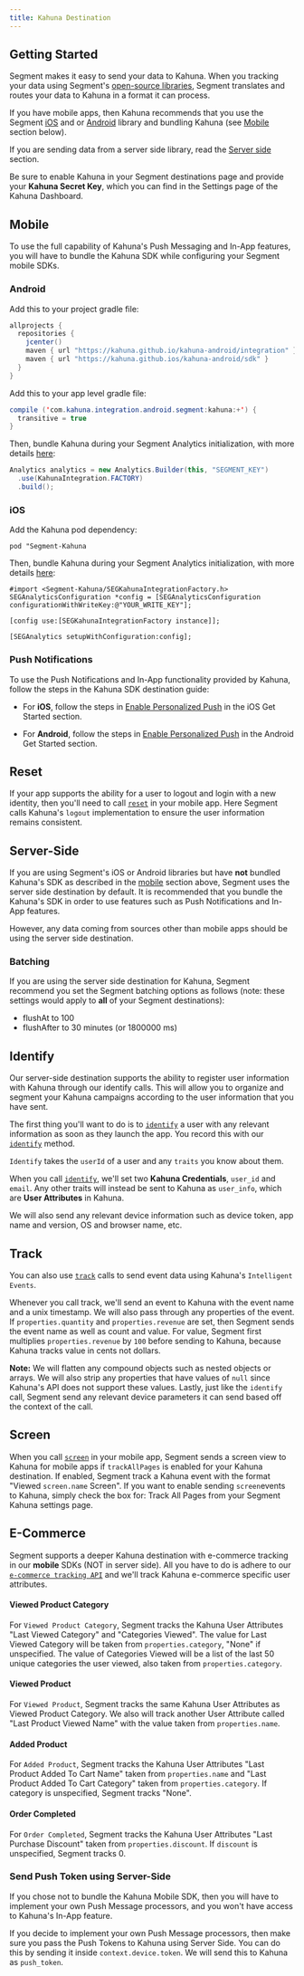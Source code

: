 ```yaml
---
title: Kahuna Destination
---
```


## Getting Started

Segment makes it easy to send your data to Kahuna. When you tracking your data using Segment's [open-source libraries](/docs/connections/sources/catalog/), Segment translates and routes your data to Kahuna in a format it can process.

If you have mobile apps, then Kahuna recommends that you use the Segment [iOS](https://segment.com/docs/connections/sources/catalog/libraries/mobile/ios) and or [Android](https://segment.com/docs/connections/sources/catalog/libraries/mobile/android) library and bundling Kahuna (see [Mobile](#mobile) section below).

If you are sending data from a server side library, read the [Server side](#server-side) section.

Be sure to enable Kahuna in your Segment destinations page and provide your **Kahuna Secret Key**, which you can find in the Settings page of the Kahuna Dashboard.

## Mobile

To use the full capability of Kahuna's Push Messaging and In-App features, you will have to bundle the Kahuna SDK while configuring your Segment mobile SDKs.

### Android

Add this to your project gradle file:

```java
allprojects {
  repositories {
    jcenter()
    maven { url "https://kahuna.github.io/kahuna-android/integration" }
    maven { url "https://kahuna.github.ios/kahuna-android/sdk" }
  }
}
```

Add this to your app level gradle file:

```java
compile ('com.kahuna.integration.android.segment:kahuna:+') {
  transitive = true
}
```

Then, bundle Kahuna during your Segment Analytics initialization, with more details [here](https://segment.com/docs/connections/sources/catalog/libraries/mobile/android/#bundling-integrations):

```java
Analytics analytics = new Analytics.Builder(this, "SEGMENT_KEY")
  .use(KahunaIntegration.FACTORY)
  .build();
```

### iOS

Add the Kahuna pod dependency:

```
pod "Segment-Kahuna
```

Then, bundle Kahuna during your Segment Analytics initialization, with more details [here](https://segment.com/docs/connections/sources/catalog/libraries/mobile/ios/#bundling-integrations):

```objc
#import <Segment-Kahuna/SEGKahunaIntegrationFactory.h>
SEGAnalyticsConfiguration *config = [SEGAnalyticsConfiguration configurationWithWriteKey:@"YOUR_WRITE_KEY"];

[config use:[SEGKahunaIntegrationFactory instance]];

[SEGAnalytics setupWithConfiguration:config];
```

### Push Notifications

To use the Push Notifications and In-App functionality provided by Kahuna, follow the steps in the Kahuna SDK destination guide:

- For **iOS**, follow the steps in [Enable Personalized Push](https://app.usekahuna.com/tap/docs/Content/Integration/IOS/iOS_Push.htm) in the iOS Get Started section.

- For **Android**, follow the steps in [Enable Personalized Push](https://app.usekahuna.com/tap/docs/Content/Integration/Android/Android_Push.htm) in the Android Get Started section.

## Reset

If your app supports the ability for a user to logout and login with a new identity, then you'll need to call [`reset`](/docs/connections/sources/catalog/libraries/mobile/ios/#reset) in your mobile app. Here Segment calls Kahuna's `logout` implementation to ensure the user information remains consistent.

## Server-Side

If you are using Segment's iOS or Android libraries but have **not** bundled Kahuna's SDK as described in the [mobile](#mobile) section above, Segment uses the server side destination by default. It is recommended that you bundle the Kahuna's SDK in order to use features such as Push Notifications and In-App features.

However, any data coming from sources other than mobile apps should be using the server side destination.

### Batching

If you are using the server side destination for Kahuna, Segment recommend you set the Segment batching options as follows (note: these settings would apply to **all** of your Segment destinations):

- flushAt to 100
- flushAfter to 30 minutes (or 1800000 ms)

## Identify

Our server-side destination supports the ability to register user information with Kahuna through our identify calls. This will allow you to organize and segment your Kahuna campaigns according to the user information that you have sent.

The first thing you'll want to do is to [`identify`](/docs/connections/spec/identify/) a user with any relevant information as soon as they launch the app. You record this with our [`identify`](/docs/connections/spec/identify/) method.

`Identify` takes the `userId` of a user and any `traits` you know about them.

When you call [`identify`](/docs/connections/spec/identify/), we'll set two **Kahuna Credentials**, `user_id` and `email`. Any other traits will instead be sent to Kahuna as `user_info`, which are **User Attributes** in Kahuna.

We will also send any relevant device information such as device token, app name and version, OS and browser name, etc.

## Track

You can also use [`track`](/docs/connections/spec/track/) calls to send event data using Kahuna's `Intelligent Events`.

Whenever you call track, we'll send an event to Kahuna with the event name and a unix timestamp. We will also pass through any properties of the event. If `properties.quantity` and `properties.revenue` are set, then Segment sends the event name as well as count and value. For value, Segment first multiplies `properties.revenue` by `100` before sending to Kahuna, because Kahuna tracks value in cents not dollars.

**Note:** We will flatten any compound objects such as nested objects or arrays. We will also strip any properties that have values of `null` since Kahuna's API does not support these values. Lastly, just like the `identify` call, Segment send any relevant device parameters it can send based off the context of the call.

## Screen

When you call [`screen`](/docs/connections/spec/screen/) in your mobile app, Segment sends a screen view to Kahuna for mobile apps if `trackAllPages` is enabled for your Kahuna destination. If enabled, Segment track a Kahuna event with the format "Viewed `screen.name` Screen". If you want to enable sending `screen`events to Kahuna, simply check the box for: Track All Pages from your Segment Kahuna settings page.

## E-Commerce

Segment supports a deeper Kahuna destination with e-commerce tracking in our **mobile** SDKs (NOT in server side). All you have to do is adhere to our [`e-commerce tracking API`](/docs/connections/spec/ecommerce/v2/) and we'll track Kahuna e-commerce specific user attributes.

#### Viewed Product Category

For `Viewed Product Category`, Segment tracks the Kahuna User Attributes "Last Viewed Category" and "Categories Viewed". The value for Last Viewed Category will be taken from `properties.category`, "None" if unspecified. The value of Categories Viewed will be a list of the last 50 unique categories the user viewed, also taken from `properties.category`.

#### Viewed Product

For `Viewed Product`, Segment tracks the same Kahuna User Attributes as Viewed Product Category. We also will track another User Attribute called "Last Product Viewed Name" with the value taken from `properties.name`.

#### Added Product

For `Added Product`, Segment tracks the Kahuna User Attributes "Last Product Added To Cart Name" taken from `properties.name` and "Last Product Added To Cart Category" taken from `properties.category`. If category is unspecified, Segment tracks "None".

#### Order Completed

For `Order Completed`, Segment tracks the Kahuna User Attributes "Last Purchase Discount" taken from `properties.discount`. If `discount` is unspecified, Segment tracks 0.

### Send Push Token using Server-Side

If you chose not to bundle the Kahuna Mobile SDK, then you will have to implement your own Push Message processors, and you won't have access to Kahuna's In-App feature.

If you decide to implement your own Push Message processors, then make sure you pass the Push Tokens to Kahuna using Server Side.  You can do this by sending it inside `context.device.token`. We will send this to Kahuna as `push_token`.
